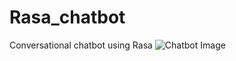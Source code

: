 # Rasa_chatbot
Conversational chatbot using Rasa
![Chatbot Image](https://user-images.githubusercontent.com/23051888/123742246-f88d4a00-d8c8-11eb-9c41-d36001e74a0e.PNG)
